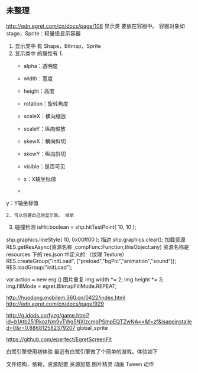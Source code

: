 ## 未整理
http://edn.egret.com/cn/docs/page/106
          显示类 要放在容器中。 容器对象如stage，Sprite：轻量级显示容器

  1. 显示类中 有  Shape，Bitmap，Sprite
  2. 显示类中 的属性有
    1. 
      * alpha：透明度

      * width：宽度

      * height：高度

      * rotation：旋转角度

      * scaleX：横向缩放

      * scaleY：纵向缩放

      * skewX：横向斜切

      * skewY：纵向斜切

      * visible：是否可见

      * x：X轴坐标值

      * 
y：Y轴坐标值


    2. 可以创建自己的显示类。 继承

  3. 碰撞检测 isHit:boolean = shp.hitTestPoint( 10, 10 );

shp.graphics.lineStyle( 10, 0x00ff00 ); 描边
shp.graphics.clear();
加载资源 RES.getResAsync(资源名称 ,compFunc:Function,thisObject:any) 资源名称是 resources 下的 res.json 中定义的  （纹理 Texture）
RES.createGroup("initLoad", ["preload","bgPic","animation","sound"]);
        RES.loadGroup("initLoad");

var action = new erg.()
图片重复
 img.width *= 2;
img.height *= 3;
img.fillMode = egret.BitmapFillMode.REPEAT;

http://huodong.mobilem.360.cn/0422/index.html
http://edn.egret.com/cn/docs/page/929

http://g.idods.cn/fyzg/game.html?id=b1Atb251RkozNm9vTWg5NXlzcmpPSmpEQTZwNA==&f=zf&isappinstalled=0&r=0.886812582379207
global_sprite

https://github.com/eperfect/EgretScreenFit

白鹭引擎使用初体验
最近有白鹭引擎做了个简单的游戏。体验如下

文件结构，依赖，资源配置
资源加载
图片精灵
动画 Tween
动作
